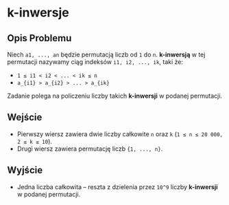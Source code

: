 # k-inwersje

## Opis Problemu

Niech `a1, ..., an` będzie permutacją liczb od `1` do `n`. **k-inwersją** w tej permutacji nazywamy ciąg indeksów `i1, i2, ..., ik`, taki że:

- `1 ≤ i1 < i2 < ... < ik ≤ n`
- `a_{i1} > a_{i2} > ... > a_{ik}`

Zadanie polega na policzeniu liczby takich **k-inwersji** w podanej permutacji.

## Wejście

- Pierwszy wiersz zawiera dwie liczby całkowite `n` oraz `k` (`1 ≤ n ≤ 20 000, 2 ≤ k ≤ 10`).
- Drugi wiersz zawiera permutację liczb `{1, ..., n}`.

## Wyjście

- Jedna liczba całkowita – reszta z dzielenia przez `10^9` liczby **k-inwersji** w podanej permutacji.
